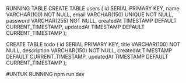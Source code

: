 RUNNING TABLE
CREATE TABLE users (
    id SERIAL PRIMARY KEY,
    name VARCHAR(100) NOT NULL,
    email VARCHAR(150) UNIQUE NOT NULL,
    password VARCHAR(255) NOT NULL,
    createdAt TIMESTAMP DEFAULT CURRENT_TIMESTAMP,
    updatedAt TIMESTAMP DEFAULT CURRENT_TIMESTAMP
);

CREATE TABLE todo (
    id SERIAL PRIMARY KEY,
    title VARCHAR(100) NOT NULL,
    description VARCHAR(150) NOT NULL,
    createdAt TIMESTAMP DEFAULT CURRENT_TIMESTAMP,
    updatedAt TIMESTAMP DEFAULT CURRENT_TIMESTAMP
);


#UNTUK RUNNING 
npm run dev

